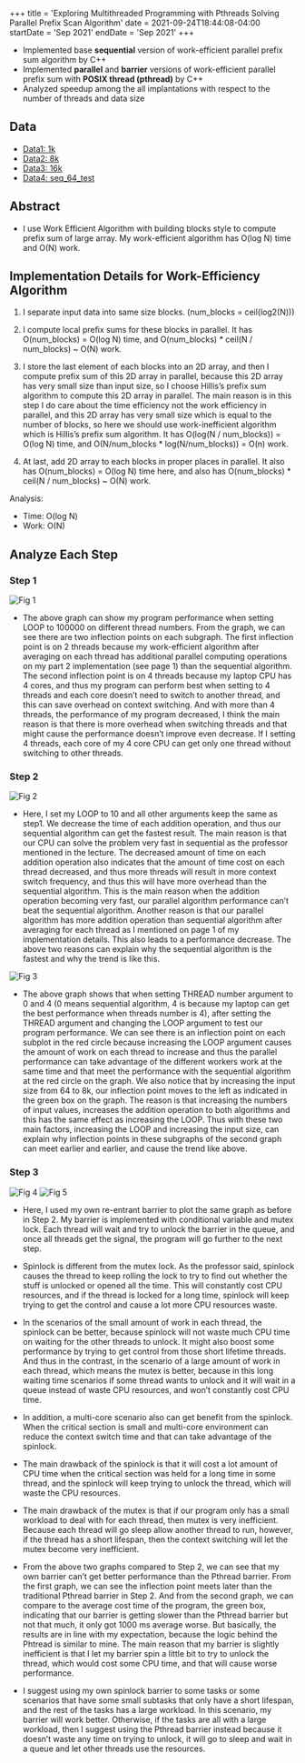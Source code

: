 +++
title = 'Exploring Multithreaded Programming with Pthreads Solving Parallel Prefix Scan Algorithm'
date = 2021-09-24T18:44:08-04:00
startDate = 'Sep 2021'
endDate = 'Sep 2021'
+++

- Implemented base **sequential** version of work-efficient parallel prefix sum algorithm by C++
- Implemented **parallel** and **barrier** versions of work-efficient parallel prefix sum with **POSIX thread (pthread)** by C++
- Analyzed speedup among the all implantations with respect to the number of threads and data size

<!--more-->

## Data
- <a href="/datasets/pthread_prefix_sum/1k.txt">Data1: 1k</a>
- <a href="/datasets/pthread_prefix_sum/8k.txt">Data2: 8k</a>
- <a href="/datasets/pthread_prefix_sum/16k.txt">Data3: 16k</a>
- <a href="/datasets/pthread_prefix_sum/seq_64_test.txt">Data4: seq_64_test</a>

## Abstract
- I use Work Efficient Algorithm with building blocks style to compute prefix sum of large array. My work-efficient algorithm has O(log N) time and O(N) work.

## Implementation Details for Work-Efficiency Algorithm
1. I separate input data into same size blocks. (num_blocks = ceil(log2(N)))

2.	I compute local prefix sums for these blocks in parallel. It has O(num_blocks) = O(log N) time, and O(num_blocks) * ceil(N / num_blocks) ~ O(N) work.

3.	I store the last element of each blocks into an 2D array, and then I compute prefix sum of this 2D array in parallel, because this 2D array has very small size than input size, so I choose Hillis’s prefix sum algorithm to compute this 2D array in parallel. The main reason is in this step I do care about the time efficiency not the work efficiency in parallel, and this 2D array has very small size which is equal to the number of blocks, so here we should use work-inefficient algorithm which is Hillis’s prefix sum algorithm. It has O(log(N / num_blocks)) = O(log N) time, and O(N/num_blocks * log(N/num_blocks)) = O(n) work. 

4.	At last, add 2D array to each blocks in proper places in parallel. It also has O(num_blocks) = O(log N) time here, and also has O(num_blocks) * ceil(N / num_blocks) ~ O(N) work.

Analysis:
  - Time: O(log N)
  - Work: O(N)

## Analyze Each Step

### Step 1
![Fig 1](images/pthread_prefixsum_1.png)
- The above graph can show my program performance when setting LOOP to 100000 on different thread numbers. From the graph, we can see there are two inflection points on each subgraph. The first inflection point is on 2 threads because my work-efficient algorithm after averaging on each thread has additional parallel computing operations on my part 2 implementation (see page 1) than the sequential algorithm. The second inflection point is on 4 threads because my laptop CPU has 4 cores, and thus my program can perform best when setting to 4 threads and each core doesn’t need to switch to another thread, and this can save overhead on context switching. 
And with more than 4 threads, the performance of my program decreased, I think the main reason is that there is more overhead when switching threads and that might cause the performance doesn’t improve even decrease. If I setting 4 threads, each core of my 4 core CPU can get only one thread without switching to other threads.

### Step 2
![Fig 2](images/pthread_prefixsum_2.png)
- Here, I set my LOOP to 10 and all other arguments keep the same as step1. We decrease the time of each addition operation, and thus our sequential algorithm can get the fastest result. The main reason is that our CPU can solve the problem very fast in sequential as the professor mentioned in the lecture. The decreased amount of time on each addition operation also indicates that the amount of time cost on each thread decreased, and thus more threads will result in more context switch frequency, and thus this will have more overhead than the sequential algorithm.
This is the main reason when the addition operation becoming very fast, our parallel algorithm performance can’t beat the sequential algorithm. Another reason is that our parallel algorithm has more addition operation than sequential algorithm after averaging for each thread as I mentioned on page 1 of my implementation details. This also leads to a performance decrease. The above two reasons can explain why the sequential algorithm is the fastest and why the trend is like this.

![Fig 3](images/pthread_prefixsum_3.png)
- The above graph shows that when setting THREAD number argument to 0 and 4 (0 means sequential algorithm, 4 is because my laptop can get the best performance when threads number is 4), after setting the THREAD argument and changing the LOOP argument to test our program performance. We can see there is an inflection point on each subplot in the red circle because increasing the LOOP argument causes the amount of work on each thread to increase and thus the parallel performance can take advantage of the different workers work at the same time and that meet the performance with the sequential algorithm at the red circle on the graph.
We also notice that by increasing the input size from 64 to 8k, our inflection point moves to the left as indicated in the green box on the graph. The reason is that increasing the numbers of input values, increases the addition operation to both algorithms and this has the same effect as increasing the LOOP. Thus with these two main factors, increasing the LOOP and increasing the input size, can explain why inflection points in these subgraphs of the second graph can meet earlier and earlier, and cause the trend like above.

### Step 3
![Fig 4](images/pthread_prefixsum_4.png)
![Fig 5](images/pthread_prefixsum_5.png)

- Here, I used my own re-entrant barrier to plot the same graph as before in Step 2. My barrier is implemented with conditional variable and mutex lock. Each thread will wait and try to unlock the barrier in the queue, and once all threads get the signal, the program will go further to the next step.

- Spinlock is different from the mutex lock. As the professor said, spinlock causes the thread to keep rolling the lock to try to find out whether the stuff is unlocked or opened all the time. This will constantly cost CPU resources, and if the thread is locked for a long time, spinlock will keep trying to get the control and cause a lot more CPU resources waste.

- In the scenarios of the small amount of work in each thread, the spinlock can be better, because spinlock will not waste much CPU time on waiting for the other threads to unlock. It might also boost some performance by trying to get control from those short lifetime threads. And thus in the contrast, in the scenario of a large amount of work in each thread, which means the mutex is better, because in this long waiting time scenarios if some thread wants to unlock and it will wait in a queue instead of waste CPU resources, and won’t constantly cost CPU time.

- In addition, a multi-core scenario also can get benefit from the spinlock. When the critical section is small and multi-core environment can reduce the context switch time and that can take advantage of the spinlock.

- The main drawback of the spinlock is that it will cost a lot amount of CPU time when the critical section was held for a long time in some thread, and the spinlock will keep trying to unlock the thread, which will waste the CPU resources.

- The main drawback of the mutex is that if our program only has a small workload to deal with for each thread, then mutex is very inefficient. Because each thread will go sleep allow another thread to run, however, if the thread has a short lifespan, then the context switching will let the mutex become very inefficient.

- From the above two graphs compared to Step 2, we can see that my own barrier can’t get better performance than the Pthread barrier. From the first graph, we can see the inflection point meets later than the traditional Pthread barrier in Step 2. And from the second graph, we can compare to the average cost time of the program, the green box, indicating that our barrier is getting slower than the Pthread barrier but not that much, it only got 1000 ms average worse. But basically, the results are in line with my expectation, because the logic behind the Phtread is similar to mine. The main reason that my barrier is slightly inefficient is that I let my barrier spin a little bit to try to unlock the thread, which would cost some CPU time, and that will cause worse performance.

- I suggest using my own spinlock barrier to some tasks or some scenarios that have some small subtasks that only have a short lifespan, and the rest of the tasks has a large workload. In this scenario, my barrier will work better. Otherwise, if the tasks are all with a large workload, then I suggest using the Pthread barrier instead because it doesn’t waste any time on trying to unlock, it will go to sleep and wait in a queue and let other threads use the resources.
